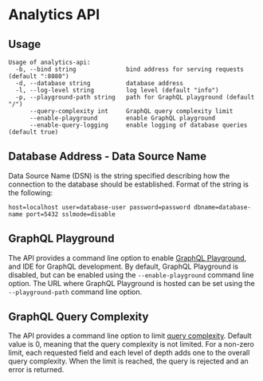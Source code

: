 # Analytics API

## Usage

```
Usage of analytics-api:
  -b, --bind string              bind address for serving requests (default ":8080")
  -d, --database string          database address
  -l, --log-level string         log level (default "info")
  -p, --playground-path string   path for GraphQL playground (default "/")
      --query-complexity int     GraphQL query complexity limit
      --enable-playground        enable GraphQL playground
      --enable-query-logging     enable logging of database queries (default true)
```

## Database Address - Data Source Name

Data Source Name (DSN) is the string specified describing how the connection to the database should be established.
Format of the string is the following:

```
host=localhost user=database-user password=password dbname=database-name port=5432 sslmode=disable
```

## GraphQL Playground

The API provides a command line option to enable [GraphQL Playground](https://github.com/graphql/graphql-playground), and IDE for GraphQL development.
By default, GraphQL Playground is disabled, but can be enabled using the `--enable-playground` command line option.
The URL where GraphQL Playground is hosted can be set using the `--playground-path` command line option.

## GraphQL Query Complexity

The API provides a command line option to limit [query complexity](https://gqlgen.com/reference/complexity/).
Default value is 0, meaning that the query complexity is not limited.
For a non-zero limit, each requested field and each level of depth adds one to the overall query complexity.
When the limit is reached, the query is rejected and an error is returned.
